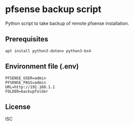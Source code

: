 # pfsense backup script

Python script to take backup of remote pfsense installation.

## Prerequisites

    apt install python3-dotenv python3-bs4

## Environment file (.env)
```
PFSENSE_USER=admin
PFSENSE_PASS=admin
URL=http://192.168.1.1
FOLDER=backupfolder
```

## License

ISC

